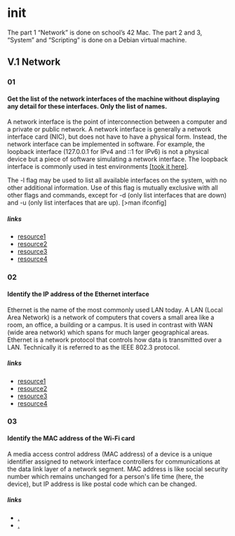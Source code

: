# init
The part 1 “Network” is done on school’s 42 Mac.  The part 2 and
3, “System” and “Scripting” is done on a Debian virtual machine.

## V.1 Network

### 01
#### Get the list of the network interfaces of the machine without displaying any detail for these interfaces. Only the list of names.

A network interface is the point of interconnection between a computer and a private or public network. A network interface is generally a network interface card (NIC), but does not have to have a physical form. Instead, the network interface can be implemented in software. For example, the loopback interface (127.0.0.1 for IPv4 and ::1 for IPv6) is not a physical device but a piece of software simulating a network interface. The loopback interface is commonly used in test environments
[[took it here]](https://docs.oracle.com/javase/tutorial/networking/nifs/definition.html).

The -l flag may be used to list all available interfaces on the system, with no other additional information.  Use of this flag is mutually exclusive with all other flags and commands, except for -d (only list interfaces that are down) and -u (only list interfaces that are up). [>man ifconfig]

##### links

* [resource1](http://xgu.ru/wiki/Сетевой_интерфейс)
* [resource2](https://books.google.com.ua/books?id=MIwu0ljbY2gC&pg=PA190&lpg=PA190&dq=сетевой+интерфейс&source=bl&ots=toUU63tNpl&sig=54mSZV-8mcpl9RAwon90U6x1KOM&hl=ru&sa=X&ved=0ahUKEwjC8bCSi7raAhWB2ywKHYbmCE84ChDoAQhgMAk#v=onepage&q=сетевой%20интерфейс&f=false)
* [resource3](https://www.computerhope.com/unix/uifconfi.htm)
* [resource4](https://superuser.com/questions/267660/can-someone-please-explain-ifconfig-output-in-mac-os-x)

### 02
#### Identify the IP address of the Ethernet interface

Ethernet is the name of the most commonly used LAN today. A LAN (Local Area Network) is a network of computers that covers a small area like a room, an office, a building or a campus. It is used in contrast with WAN (wide area network) which spans for much larger geographical areas. Ethernet is a network protocol that controls how data is transmitted over a LAN. Technically it is referred to as the IEEE 802.3 protocol.

##### links
* [resource1](https://www.cyberciti.biz/faq/how-to-find-out-the-ip-address-assigned-to-eth0-and-display-ip-only/)
* [resource2](https://linux.die.net/man/1/grep)
* [resource3](https://proft.me/2011/09/17/grep-kollekciya-primerov-ispolzovaniya/)
* [resource4](http://onedev.net/post/266)

### 03
#### Identify the MAC address of the Wi-Fi card

A media access control address (MAC address) of a device is a unique identifier assigned to network interface controllers for communications at the data link layer of a network segment. MAC address is like social security number which remains unchanged for a person's life time (here, the device), but IP address is like postal code which can be changed.

##### links
* [.](https://ru.wikipedia.org/wiki/MAC-адрес)
* [.](http://osxdaily.com/2014/09/03/list-all-network-hardware-from-the-command-line-in-os-x/)